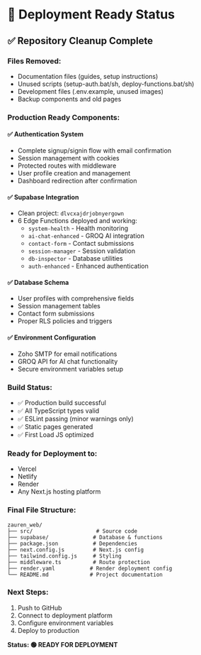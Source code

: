 # 🚀 Deployment Ready Status

## ✅ Repository Cleanup Complete

### Files Removed:
- Documentation files (guides, setup instructions)
- Unused scripts (setup-auth.bat/sh, deploy-functions.bat/sh)
- Development files (.env.example, unused images)
- Backup components and old pages

### Production Ready Components:

#### ✅ Authentication System
- Complete signup/signin flow with email confirmation
- Session management with cookies
- Protected routes with middleware
- User profile creation and management
- Dashboard redirection after confirmation

#### ✅ Supabase Integration
- Clean project: `dlvcxajdrjobnyergown`
- 6 Edge Functions deployed and working:
  - `system-health` - Health monitoring
  - `ai-chat-enhanced` - GROQ AI integration
  - `contact-form` - Contact submissions
  - `session-manager` - Session validation
  - `db-inspector` - Database utilities
  - `auth-enhanced` - Enhanced authentication

#### ✅ Database Schema
- User profiles with comprehensive fields
- Session management tables
- Contact form submissions
- Proper RLS policies and triggers

#### ✅ Environment Configuration
- Zoho SMTP for email notifications
- GROQ API for AI chat functionality
- Secure environment variables setup

### Build Status:
- ✅ Production build successful
- ✅ All TypeScript types valid
- ✅ ESLint passing (minor warnings only)
- ✅ Static pages generated
- ✅ First Load JS optimized

### Ready for Deployment to:
- Vercel
- Netlify
- Render
- Any Next.js hosting platform

### Final File Structure:
```
zauren_web/
├── src/                    # Source code
├── supabase/              # Database & functions
├── package.json           # Dependencies
├── next.config.js         # Next.js config
├── tailwind.config.js     # Styling
├── middleware.ts          # Route protection
├── render.yaml           # Render deployment config
└── README.md             # Project documentation
```

### Next Steps:
1. Push to GitHub
2. Connect to deployment platform
3. Configure environment variables
4. Deploy to production

**Status: 🟢 READY FOR DEPLOYMENT**
